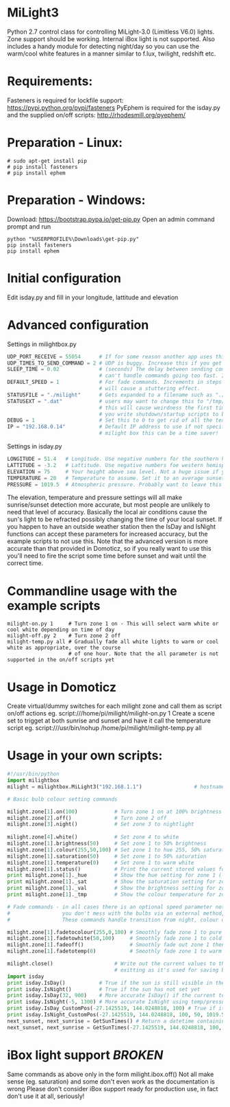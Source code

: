 # MiLight3
Python 2.7 control class for controlling MiLight-3.0 (Limitless V6.0) lights.  
Zone support should be working. Internal iBox light is not supported.
Also includes a handy module for detecting night/day so you can use the warm/cool white features in a manner similar to f.lux, twilight, redshift etc.

# Requirements:
Fasteners is required for lockfile support: https://pypi.python.org/pypi/fasteners
PyEphem is required for the isday.py and the supplied on/off scripts: http://rhodesmill.org/pyephem/

# Preparation - Linux:
```
# sudo apt-get install pip
# pip install fasteners
# pip install ephem
```

# Preparation - Windows:
Download: https://bootstrap.pypa.io/get-pip.py
Open an admin command prompt and run
```
python "%USERPROFILE%\Downloads\get-pip.py"
pip install fasteners
pip install ephem
```

# Initial configuration
Edit isday.py and fill in your longitude, lattitude and elevation

# Advanced configuration
Settings in milightbox.py
```python
UDP_PORT_RECEIVE = 55054      # If for some reason another app uses this port you can change it
UDP_TIMES_TO_SEND_COMMAND = 2 # UDP is buggy. Increase this if you get ignored commands
SLEEP_TIME = 0.02             # (seconds) The delay between sending commands. Some lights, such as the downlights
                              # can't handle commands going too fast. If you only have bulbs you can use 0.01
DEFAULT_SPEED = 1             # For fade commands. Increments in steps of 1. Increase for faster fades, too high
                              # will cause a stuttering effect.
STATUSFILE = "./milight"      # Gets expanded to a filename such as "./milight-3-192.168.0.14.dat". Raspberry Pi
STATUSEXT = ".dat"            # users may want to change this to "/tmp/milight/" to reduce SD card usage, but
                              # this will cause weirdness the first time you use each light after a reboot unless
							  # you write shutdown/startup scripts to backup/restore this directory
DEBUG = 1                     # Set this to 0 to get rid of all the text spam!
IP = "192.168.0.14"           # Default IP address to use if not specified in your scripts. If you only have one
                              # milight box this can be a time saver!
```
Settings in isday.py
```python
LONGITUDE = 51.4   # Longitude. Use negative numbers for the southern hemisphere
LATTITUDE = -3.2   # Lattitude. Use negative numbers foe western hemisphere (Wales, USA, Spain etc.)
ELEVATION = 75     # Your height above sea level. Not a huge issue if you don't know it
TEMPERATURE = 20   # Temperature to assume. Set it to an average sunset/sunrise temperature for your area
PRESSURE = 1019.5  # Atmospheric pressure. Probably want to leave this as the default
```
The elevation, temperature and pressure settings will all make sunrise/sunset detection more accurate, but most people are unlikely to need that level of accuracy. Basically the local air conditions cause the sun's light to be refracted possibly changing the time of your local sunset.
If you happen to have an outside weather station then the IsDay and IsNight functions can accept these parameters for increased accuracy, but the example scripts to not use this. Note that the advanced version is more accurate than that provided in Domoticz, so if you really want to use this you'll need to fire the script some time before sunset and wait until the correct time.

# Commandline usage with the example scripts
```
milight-on.py 1     # Turn zone 1 on - This will select warm white or cool white depending on time of day
milight-off.py 2    # Turn zone 2 off
milight-temp.py all # Gradually fade all white lights to warm or cool white as appropriate, over the course
                    # of one hour. Note that the all parameter is not supported in the on/off scripts yet
```

# Usage in Domoticz
Create virtual/dummy switches for each milight zone and call them as script on/off actions eg.
script:///home/pi/milight/milight-on.py 1
Create a scene set to trigget at both sunrise and sunset and have it call the temperature script eg.
script:///usr/bin/nohup /home/pi/milight/milight-temp.py all

# Usage in your own scripts:
```python
#!/usr/bin/python
import milightbox
milight = milightbox.MiLight3("192.168.1.1")                 # hostname/IP and port are optional

# Basic bulb colour setting commands

milight.zone[1].on(100)            # Turn zone 1 on at 100% brightness # brightness optional but recommended
milight.zone[2].off()              # Turn zone 2 off
milight.zone[3].night()            # Set zone 3 to nightlight          # this resets colour temperature to COOL
                                                                       # nightlight is in cool white
milight.zone[4].white()            # Set zone 4 to white
milight.zone[1].brightness(50)     # Set zone 1 to 50% brightness      # works on both white and colour
milight.zone[1].colour(255,50,100) # Set zone 1 to hue 255, 50% saturation, 100% brightness
milight.zone[1].saturation(50)     # Set zone 1 to 50% saturation      # works on colour only
milight.zone[1].temperature(0)     # Set zone 1 to warm white          # works on white only
milight.zone[1].status()           # Print the current stored values for zone 1 - used for debugging
print milight.zone[1]._hue		   # Show the hue setting for zone 1 (-1 = white)
print milight.zone[1]._sat         # Show the saturation setting for zone 1. Undefined if white, -1 if off
print milight.zone[1]._val         # Show the brightness setting for zone 1. 0 = NightLight, 1 = 0%, 101 = 100%
print milight.zone[1]._tmp         # Show the colour temperature for zone 1. 0 = Warm, 100 = Cold

# Fade commands - in all cases there is an optional speed parameter not shown. Note these only work correctly if 
#                 you don't mess with the bulbs via an external method, such as the app or remote control.
#                 These commands handle transition from night, colour or white to colour or white

milight.zone[1].fadetocolour(255,0,100) # Smoothly fade zone 1 to pure red at 100% brightness
milight.zone[1].fadetowhite(50,100)     # Smoothly fade zone 1 to cold white at 50% brightness
milight.zone[1].fadeoff()               # Smoothly fade out zone 1 then turn it off
milight.zone[1].fadetotemp(0)           # Smoothly fade zone 1 to warm white

milight.close()	                   # Write out the current values to the status file - must call this before
                                   # exitting as it's used for saving bulb state information
import isday
print isday.IsDay()           # True if the sun is still visible in the sky
print isday.IsNight()         # True if the sun has not set yet
print isday.IsDay(32, 900)    # More accurate IsDay() if the current temperature is 32C with an air pressure of 900
print isday.IsNight(-5, 1300) # More accurate IsNight using temp/pressure settings
print isday.IsDay_CustomPos(-27.1425519, 144.0248818, 100) # True if it's daytime in Brisbane, Australia
print isday.IsNight_CustomPos(-27.1425519, 144.0248818, 100, 50, 1019.5) # As above only the temperatire is 50C
next_sunset, next_sunrise = GetSunTimes() # Return a datetime containing next sunset and sunrise
next_sunset, next_sunrise = GetSunTimes(-27.1425519, 144.0248818, 100, 50, 1019.5) # Custom location/temp version
```
# iBox light support ***BROKEN***
Same commands as above only in the form milight.ibox.off() 
Not all make sense (eg. saturation) and some don't even work as the documentation is wrong
Please don't consider iBox support ready for production use, in fact don't use it at all, seriously!

